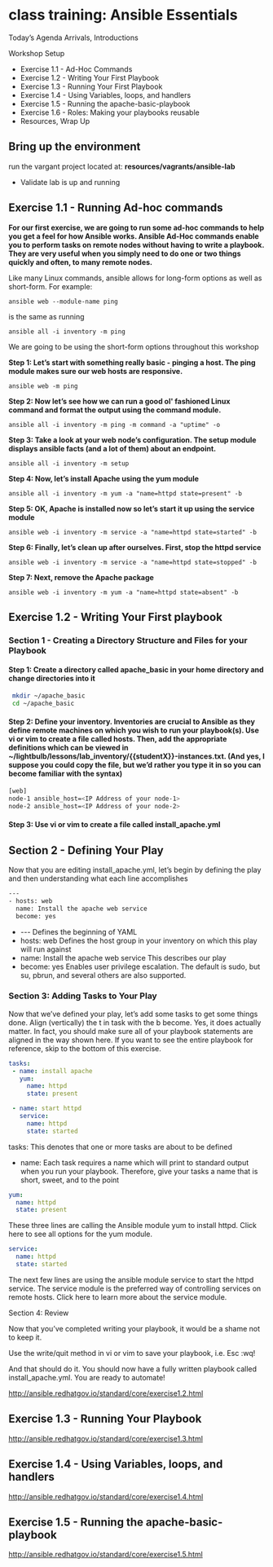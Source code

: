 # class training: Ansible Essentials

Today’s Agenda
Arrivals, Introductions

Workshop Setup

* Exercise 1.1 - Ad-Hoc Commands
* Exercise 1.2 - Writing Your First Playbook
* Exercise 1.3 - Running Your First Playbook
* Exercise 1.4 - Using Variables, loops, and handlers
* Exercise 1.5 - Running the apache-basic-playbook
* Exercise 1.6 - Roles: Making your playbooks reusable
* Resources, Wrap Up

## Bring up the environment
  run the vargant project located at: **resources/vagrants/ansible-lab**
  * Validate lab is up and running 
## Exercise 1.1 - Running Ad-hoc commands
**For our first exercise, we are going to run some ad-hoc commands to help you get a feel for how Ansible works. Ansible Ad-Hoc commands enable you to perform tasks on remote nodes without having to write a playbook. They are very useful when you simply need to do one or two things quickly and often, to many remote nodes.**

Like many Linux commands, ansible allows for long-form options as well as short-form. For example:

```
ansible web --module-name ping
```
is the same as running
```
ansible all -i inventory -m ping
```

We are going to be using the short-form options throughout this workshop

**Step 1: Let’s start with something really basic - pinging a host. The ping module makes sure our web hosts are responsive.**

```
ansible web -m ping
```

**Step 2: Now let’s see how we can run a good ol' fashioned Linux command and format the output using the command module.**


```
ansible all -i inventory -m ping -m command -a "uptime" -o
```
**Step 3: Take a look at your web node’s configuration. The setup module displays ansible facts (and a lot of them) about an endpoint.**

```
ansible all -i inventory -m setup
```

**Step 4: Now, let’s install Apache using the yum module**

```
ansible all -i inventory -m yum -a "name=httpd state=present" -b
```
**Step 5: OK, Apache is installed now so let’s start it up using the service module**

```
ansible web -i inventory -m service -a "name=httpd state=started" -b
```
**Step 6: Finally, let’s clean up after ourselves. First, stop the httpd service**

```
ansible web -i inventory -m service -a "name=httpd state=stopped" -b
```
**Step 7: Next, remove the Apache package**

```
ansible web -i inventory -m yum -a "name=httpd state=absent" -b
```

## Exercise 1.2 - Writing Your First playbook

### Section 1 - Creating a Directory Structure and Files for your Playbook
#### Step 1: Create a directory called apache_basic in your home directory and change directories into it
```bash
 mkdir ~/apache_basic
 cd ~/apache_basic
``` 
 
#### Step 2: Define your inventory. Inventories are crucial to Ansible as they define remote machines on which you wish to run your playbook(s). Use vi or vim to create a file called hosts. Then, add the appropriate definitions which can be viewed in ~/lightbulb/lessons/lab_inventory/{{studentX}}-instances.txt. (And yes, I suppose you could copy the file, but we’d rather you type it in so you can become familiar with the syntax)
```bash
[web]
node-1 ansible_host=<IP Address of your node-1>
node-2 ansible_host=<IP Address of your node-2>
```
#### Step 3: Use vi or vim to create a file called install_apache.yml
## Section 2 - Defining Your Play

Now that you are editing install_apache.yml, let’s begin by defining the play and then understanding what each line accomplishes
```bash
---
- hosts: web
  name: Install the apache web service
  become: yes
  ```
* --- Defines the beginning of YAML
* hosts: web Defines the host group in your inventory on which this play will run against
* name: Install the apache web service This describes our play
* become: yes Enables user privilege escalation. The default is sudo, but su, pbrun, and several others are also supported.

### Section 3: Adding Tasks to Your Play

Now that we’ve defined your play, let’s add some tasks to get some things done. Align (vertically) the t in task with the b become. 
Yes, it does actually matter. In fact, you should make sure all of your playbook statements are aligned in the way shown here.
If you want to see the entire playbook for reference, skip to the bottom of this exercise.
```yaml
tasks:
 - name: install apache
   yum:
     name: httpd
     state: present

 - name: start httpd
   service:
     name: httpd
     state: started
```
tasks: This denotes that one or more tasks are about to be defined

- name: Each task requires a name which will print to standard output when you run your playbook. Therefore, give your tasks a name that is short, sweet, and to the point
```yaml
yum:
  name: httpd
  state: present
```
These three lines are calling the Ansible module yum to install httpd. Click here to see all options for the yum module.
```yaml
service:
  name: httpd
  state: started
```
The next few lines are using the ansible module service to start the httpd service. The service module is the preferred way of controlling services on remote hosts. Click here to learn more about the service module.

Section 4: Review

Now that you’ve completed writing your playbook, it would be a shame not to keep it.

Use the write/quit method in vi or vim to save your playbook, i.e. Esc :wq!

And that should do it. You should now have a fully written playbook called install_apache.yml. You are ready to automate!

http://ansible.redhatgov.io/standard/core/exercise1.2.html

## Exercise 1.3 - Running Your Playbook
http://ansible.redhatgov.io/standard/core/exercise1.3.html

## Exercise 1.4 - Using Variables, loops, and handlers
http://ansible.redhatgov.io/standard/core/exercise1.4.html

## Exercise 1.5 - Running the apache-basic-playbook
http://ansible.redhatgov.io/standard/core/exercise1.5.html


